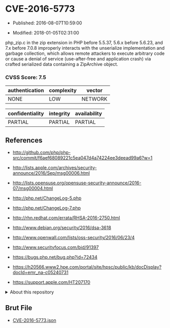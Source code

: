 # CVE-2016-5773

- Published: 2016-08-07T10:59:00

- Modified: 2018-01-05T02:31:00

php_zip.c in the zip extension in PHP before 5.5.37, 5.6.x before 5.6.23, and 7.x before 7.0.8 improperly interacts with the unserialize implementation and garbage collection, which allows remote attackers to execute arbitrary code or cause a denial of service (use-after-free and application crash) via crafted serialized data containing a ZipArchive object.

### CVSS Score: **7.5**

| authentication | complexity | vector |
| --- | --- | --- |
| NONE | LOW | NETWORK |

| confidentiality | integrity | availability |
| --- | --- | --- |
| PARTIAL | PARTIAL | PARTIAL |

## References

* http://github.com/php/php-src/commit/f6aef68089221c5ea047d4a74224ee3deead99a6?w=1

* http://lists.apple.com/archives/security-announce/2016/Sep/msg00006.html

* http://lists.opensuse.org/opensuse-security-announce/2016-07/msg00004.html

* http://php.net/ChangeLog-5.php

* http://php.net/ChangeLog-7.php

* http://rhn.redhat.com/errata/RHSA-2016-2750.html

* http://www.debian.org/security/2016/dsa-3618

* http://www.openwall.com/lists/oss-security/2016/06/23/4

* http://www.securityfocus.com/bid/91397

* https://bugs.php.net/bug.php?id=72434

* https://h20566.www2.hpe.com/portal/site/hpsc/public/kb/docDisplay?docId=emr_na-c05240731

* https://support.apple.com/HT207170

<details>
<summary>About this repository</summary> 

  This repository is part of the project [Live Hack CVE](https://github.com/Live-Hack-CVE). Main website can be found [www.live-hack.org](https://www.live-hack.org) 
  
  Made by [Sn0wAlice](https://github.com/Sn0wAlice) for the people that care about security and need to have a feed of the latest CVEs. Hope you enjoy it, don't forget to star the repo and follow me on [Twitter](https://twitter.com/Sn0wAlice) and [Github](https://github.com/Sn0wAlice). And that is my [personnal website](https://www.alice-snow.me/)

  - [Home Page](https://github.com/Live-Hack-CVE)
  - [Framework](https://github.com/Live-Hack-CVE/cve-framework)
  - [CVE database](https://github.com/Live-Hack-CVE/full_database)
  - [Changelog](https://github.com/Live-Hack-CVE/Changelog)
</details>

## Brut File

* [CVE-2016-5773.json](https://raw.githubusercontent.com/Live-Hack-CVE/full_database/main/cves/2016/CVE-2016-5773.json)

